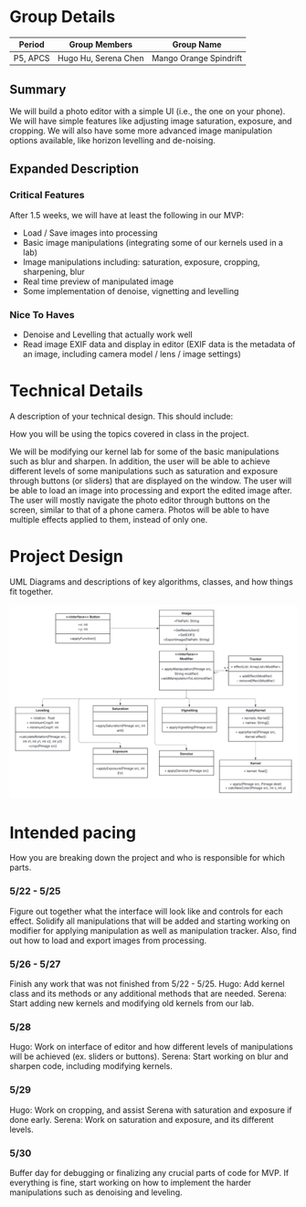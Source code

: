 # Group Details

| Period | Group Members | Group Name |
| --- | ---- | --- |
| P5, APCS | Hugo Hu, Serena Chen | Mango Orange Spindrift | 

## Summary

We will build a photo editor with a simple UI (i.e., the one on your phone). We will have simple features like
adjusting image saturation, exposure, and cropping. We will also have some more advanced image manipulation
options available, like horizon levelling and de-noising.

## Expanded Description

### Critical Features

After 1.5 weeks, we will have at least the following in our MVP:

- Load / Save images into processing
- Basic image manipulations (integrating some of our kernels used in a lab)
- Image manipulations including: saturation, exposure, cropping, sharpening, blur
- Real time preview of manipulated image
- Some implementation of denoise, vignetting and levelling

### Nice To Haves

- Denoise and Levelling that actually work well
- Read image EXIF data and display in editor (EXIF data is the metadata of an image, including camera model / lens / image settings)


# Technical Details

A description of your technical design. This should include:

How you will be using the topics covered in class in the project.

We will be modifying our kernel lab for some of the basic manipulations such as blur and sharpen. In addition, the user will be able to achieve different levels of some manipulations such as saturation and exposure through buttons (or sliders) that are displayed on the window. The user will be able to load an image into processing and export the edited image after. The user will mostly navigate the photo editor through buttons on the screen, similar to that of a phone camera. Photos will be able to have multiple effects applied to them, instead of only one.

# Project Design

UML Diagrams and descriptions of key algorithms, classes, and how things fit together.

![UML Diagram](/images/UMLClass.png)

# Intended pacing

How you are breaking down the project and who is responsible for which parts.

### 5/22 - 5/25 ###
Figure out together what the interface will look like and controls for each effect. Solidify all manipulations that will be added and starting working on modifier for applying manipulation as well as manipulation tracker.
Also, find out how to load and export images from processing. 

### 5/26 - 5/27 ###
Finish any work that was not finished from 5/22 - 5/25.
Hugo: Add kernel class and its methods or any additional methods that are needed. 
Serena: Start adding new kernels and modifying old kernels from our lab.

### 5/28 ###
Hugo: Work on interface of editor and how different levels of manipulations will be achieved (ex. sliders or buttons).
Serena: Start working on blur and sharpen code, including modifying kernels.

### 5/29 ###
Hugo: Work on cropping, and assist Serena with saturation and exposure if done early.
Serena: Work on saturation and exposure, and its different levels.

### 5/30 ###
Buffer day for debugging or finalizing any crucial parts of code for MVP. If everything is fine, start working on how to implement the harder manipulations such as denoising and leveling.

